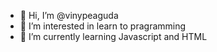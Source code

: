 - 👋 Hi, I’m @vinypeaguda
- 👀 I’m interested in learn to pragramming
- 🌱 I’m currently learning Javascript and HTML

<!---
vinypeaguda/vinypeaguda is a ✨ special ✨ repository because its `README.md` (this file) appears on your GitHub profile.
You can click the Preview link to take a look at your changes.
--->
